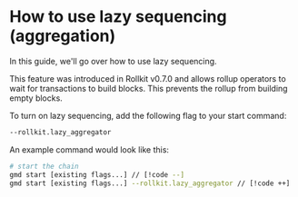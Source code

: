 # How to use lazy sequencing (aggregation)

In this guide, we'll go over how to use lazy sequencing.

This feature was introduced in Rollkit v0.7.0 and allows rollup
operators to wait for transactions to build blocks. This prevents
the rollup from building empty blocks.

To turn on lazy sequencing, add the following flag to your start
command:

```bash
--rollkit.lazy_aggregator
```

An example command would look like this:

```bash
# start the chain
gmd start [existing flags...] // [!code --]
gmd start [existing flags...] --rollkit.lazy_aggregator // [!code ++]
```
